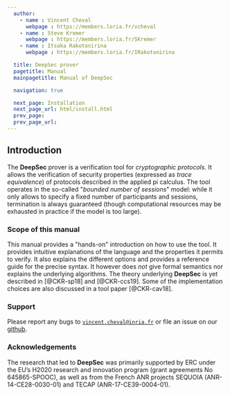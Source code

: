 ```yaml
---
  author:
    - name : Vincent Cheval
      webpage : https://members.loria.fr/vcheval
    - name : Steve Kremer
      webpage : https://members.loria.fr/SKremer
    - name : Itsaka Rakotonirina
      webpage : https://members.loria.fr/IRakotonirina

  title: DeepSec prover
  pagetitle: Manual
  mainpagetitle: Manual of DeepSec

  navigation: true

  next_page: Installation
  next_page_url: html/install.html
  prev_page:
  prev_page_url:
---
```


## Introduction

The **DeepSec** prover is a verification tool for *cryptographic protocols*.
It allows the verification of security properties (expressed as *trace equivalence*) of protocols described in the applied pi calculus.
The tool operates in the so-called "*bounded number of sessions*" model:
while it only allows to specify a fixed number of participants and sessions, termination is always guaranteed (though computational resources may be exhausted in practice if the model is too large).



### Scope of this manual

This manual provides a "hands-on" introduction on how to use the tool.
It provides intuitive explanations of the language and the properties it permits to verify.
It also explains the different options and provides a reference guide for the precise syntax.
It however does *not* give formal semantics nor explains the underlying algorithms.
The theory underlying **DeepSec** is yet described in [@CKR-sp18] and [@CKR-ccs19].
Some of the implementation choices are also discussed in a tool paper [@CKR-cav18].


### Support

Please report any bugs to [`vincent.cheval@inria.fr`](mailto:vincent.cheval@inria.fr) or file an issue on our [github](https://github.com/DeepSec-prover/deepsec/issues).



### Acknowledgements

The research that led to **DeepSec** was primarily supported by ERC under the EU’s H2020 research and innovation program (grant agreements No 645865-SPOOC), as well as from the French ANR projects SEQUOIA (ANR-14-CE28-0030-01) and TECAP (ANR-17-CE39-0004-01).
